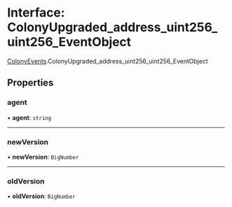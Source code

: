 # Interface: ColonyUpgraded\_address\_uint256\_uint256\_EventObject

[ColonyEvents](../modules/ColonyEvents.md).ColonyUpgraded_address_uint256_uint256_EventObject

## Properties

### agent

• **agent**: `string`

___

### newVersion

• **newVersion**: `BigNumber`

___

### oldVersion

• **oldVersion**: `BigNumber`
